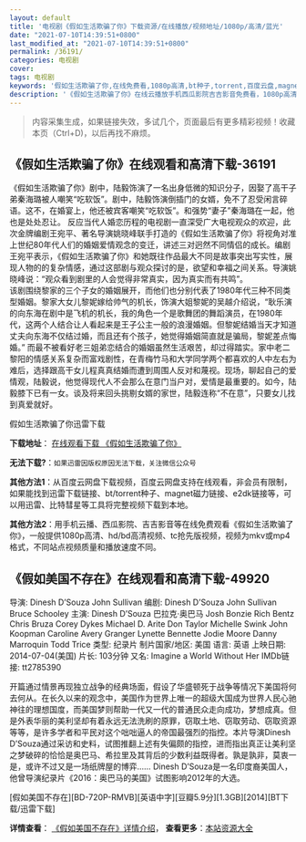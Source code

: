 ```yaml
---
layout: default
title: '电视剧《假如生活欺骗了你》下载资源/在线播放/视频地址/1080p/高清/蓝光'
date: "2021-07-10T14:39:51+0800"
last_modified_at: "2021-07-10T14:39:51+0800"
permalink: /36191/
categories: 电视剧
cover:
tags: 电视剧
keywords: '假如生活欺骗了你,在线免费看,1080p高清,bt种子,torrent,百度云盘,magnet,磁力链,迅雷下载资源'
description: '《假如生活欺骗了你》在线云播放手机西瓜影院吉吉影音免费看，1080p高清bd/hd未删减完整版和tc抢先枪版，mkv/mp4格式，附带bt/torrent种子、magnet/磁力链、百度云盘、网盘资源迅雷下载链接'
---
```


>内容采集生成，如果链接失效，多试几个，页面最后有更多精彩视频！收藏本页（Ctrl+D)，以后再找不麻烦。


## 《假如生活欺骗了你》在线观看和高清下载-36191

《假如生活欺骗了你》剧中，陆毅饰演了一名出身低微的知识分子，因娶了高干子弟秦海璐被人嘲笑&ldquo;吃软饭&rdquo;。剧中，陆毅饰演倒插门的女婿，免不了忍受闲言碎语。这不，在婚宴上，他还被宾客嘲笑“吃软饭&rdquo;。和强势“妻子”秦海璐在一起，他也是处处忍让。 反应当代人婚恋历程的电视剧一直深受广大电视观众的欢迎，此次金牌编剧王宛平、著名导演姚晓峰联手打造的《假如生活欺骗了你》将视角对准上世纪80年代人们的婚姻爱情观念的变迁，讲述三对迥然不同情侣的成长。编剧王宛平表示，《假如生活欺骗了你》和她既往作品最大不同是故事突出写实性，展现人物的的复杂情感，通过这部剧与观众探讨的是，欲望和幸福之间关系。导演姚晓峰说：“观众看到剧里的人会觉得非常真实，因为真实而有共鸣”。<br />该剧围绕黎家的三个子女的婚姻展开，而他们也分别代表了1980年代三种不同类型婚姻。黎家大女儿黎妮嫁给帅气的机长，饰演大姐黎妮的吴越介绍说，&ldquo;耿乐演的向东海在剧中是飞机的机长，我的角色一个是歌舞团的舞蹈演员，在1980年代，这两个人结合让人看起来是王子公主一般的浪漫婚姻。但黎妮结婚当天才知道丈夫向东海不仅结过婚，而且还有个孩子，她觉得婚姻简直就是骗局，黎妮差点悔婚。&rdquo; 而最不被看好老三姐弟恋结合的婚姻虽然生活艰苦，却过得踏实。家中老二黎阳的情感关系复杂而富戏剧性，在青梅竹马和大学同学两个都喜欢的人中左右为难后，选择跟高干女儿程真真结婚而遭到周围人反对和蔑视。现场，聊起自己的爱情观，陆毅说，他觉得现代人不会那么在意门当户对，爱情是最重要的。如今，陆毅膝下已有一女。谈及将来回头挑剔女婿的家世，陆毅连称&ldquo;不在意&rdquo;，只要女儿找到真爱就好。</p>


假如生活欺骗了你迅雷下载

**下载地址**： [在线观看下载 《假如生活欺骗了你》](https://www.993dy.com//vod-detail-id-12221.html) 


**无法下载?**：`如果迅雷因版权原因无法下载，关注微信公众号 `

**其他方法1**：从百度云网盘下载视频，百度云网盘支持在线观看，非会员有限制，如果能找到迅雷下载链接、bt/torrent种子、magnet磁力链接、e2dk链接等，可以用迅雷、比特彗星等工具将完整视频下载到本地。

**其他方法2**：用手机云播、西瓜影院、吉吉影音等在线免费观看《假如生活欺骗了你》，一般提供1080p高清、hd/bd高清视频、tc抢先版视频，视频为mkv或mp4格式，不同站点视频质量和播放速度不同。


## 《假如美国不存在》在线观看和高清下载-49920

导演: Dinesh D’Souza John Sullivan 编剧: Dinesh D’Souza John Sullivan Bruce Schooley 主演: Dinesh D’Souza 巴拉克·奥巴马 Josh Bonzie Rich Bentz Chris Bruza Corey Dykes Michael D. Arite Don Taylor Michelle Swink John Koopman Caroline Avery Granger Lynette Bennette Jodie Moore Danny Marroquin Todd Trice 类型: 纪录片 制片国家/地区: 美国 语言: 英语 上映日期: 2014-07-04(美国) 片长: 103分钟 又名: Imagine a World Without Her IMDb链接: tt2785390

开篇通过情景再现独立战争的经典场面，假设了华盛顿死于战争等情况下美国将何去何从。在长久以来的观念中，美国作为世界上唯一的超级大国成为世界人民心驰神往的理想国度，而美国梦则帮助一代又一代的普通民众走向成功，梦想成真。但是外表华丽的美利坚却有着永远无法洗刷的原罪，窃取土地、窃取劳动、窃取资源等等，是许多学者和平民对这个咄咄逼人的帝国最强烈的指控。本片导演Dinesh D’Souza通过采访和史料，试图推翻上述有失偏颇的指控，进而指出真正让美利坚之梦破碎的恰恰是奥巴马、希拉里及其背后的少数利益既得者。孰是孰非，莫衷一是，或许不过又是一场纸牌屋的博弈…… Dinesh D’Souza是一名印度裔美国人，他曾导演纪录片《2016：奥巴马的美国》试图影响2012年的大选。


[假如美国不存在][BD-720P-RMVB][英语中字][豆瓣5.9分][1.3GB][2014][BT下载/迅雷下载]

**详情查看**： [《假如美国不存在》详情介绍](/movie/49920/)， **查看更多**：[本站资源大全](/movie/t/all/)

